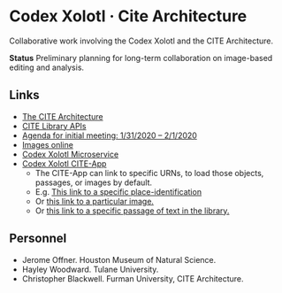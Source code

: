 # Codex Xolotl · Cite Architecture

Collaborative work involving the Codex Xolotl and the CITE Architecture.

**Status** Preliminary planning for long-term collaboration on image-based editing and analysis.

## Links

- [The CITE Architecture](http://cite-architecture.org)
- [CITE Library APIs](https://github.com/cite-architecture/cite-api-docs)
- [Agenda for initial meeting: 1/31/2020 – 2/1/2020](agenda.md)
- [Images online](images.md)
- [Codex Xolotl Microservice](scs.md)
- [Codex Xolotl CITE-App](http://www.homermultitext.org/xolotl/)
	- The CITE-App can link to specific URNs, to load those objects, passages, or images by default.
	- E.g. [This link to a specific place-identification](http://www.homermultitext.org/xolotl/index.html?urn=urn:cite2:xolotl:placeidentifications.v1:2)
	- Or [this link to a particular image.](http://www.homermultitext.org/xolotl/index.html?urn=urn:cite2:xolotl:codeximg.2020:27_11r_vis2)
	- Or [this link to a specific passage of text in the library.](http://www.homermultitext.org/xolotl/index.html?urn=urn:cts:xolotl:torquemada.001.offner:15.1)


## Personnel

- Jerome Offner. Houston Museum of Natural Science.
- Hayley Woodward. Tulane University.
- Christopher Blackwell. Furman University, CITE Architecture.